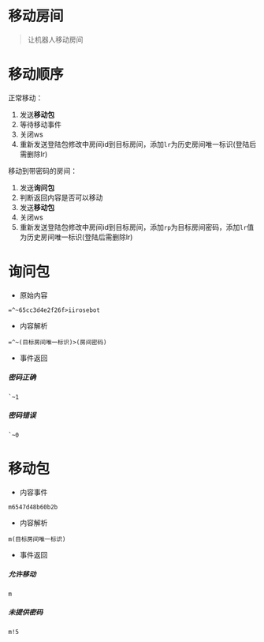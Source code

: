 # 移动房间

> 让机器人移动房间

# 移动顺序

正常移动：
1. 发送**移动包**
2. 等待移动事件
3. 关闭ws
4. 重新发送登陆包修改中房间id到目标房间，添加`lr`为历史房间唯一标识(登陆后需删除lr)

移动到带密码的房间：
1. 发送**询问包**
2. 判断返回内容是否可以移动
3. 发送**移动包**
4. 关闭ws
5. 重新发送登陆包修改中房间id到目标房间，添加`rp`为目标房间密码，添加`lr`值为历史房间唯一标识(登陆后需删除lr)

# 询问包

- 原始内容
```
=^~65cc3d4e2f26f>iirosebot
```

- 内容解析
```
=^~(目标房间唯一标识)>(房间密码)
```

- 事件返回 
##### 密码正确
```
`~1
```
##### 密码错误
```
`~0
```

# 移动包

- 内容事件
```
m6547d48b60b2b
```

- 内容解析
```
m(目标房间唯一标识)
```

- 事件返回

##### 允许移动
```
m
```

##### 未提供密码
```
m!5
```
